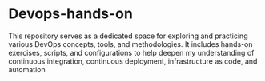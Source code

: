 # Devops-hands-on
This repository serves as a dedicated space for exploring and practicing various DevOps concepts, tools, and methodologies. It includes hands-on exercises, scripts, and configurations to help deepen my understanding of continuous integration, continuous deployment, infrastructure as code, and automation
